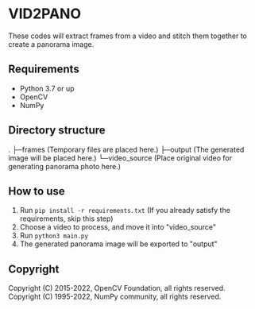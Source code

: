 # VID2PANO

These codes will extract frames from a video and stitch them together to create a panorama image.

## Requirements
- Python 3.7 or up
- OpenCV
- NumPy

## Directory structure
.
├─frames (Temporary files are placed here.)
├─output (The generated image will be placed here.)
└─video_source (Place original video for generating panorama photo here.)

## How to use
1. Run ```pip install -r requirements.txt``` (If you already satisfy the requirements, skip this step)
2. Choose a video to process, and move it into "video_source"
3. Run ```python3 main.py```
4. The generated panorama image will be exported to "output"

## Copyright
Copyright (C) 2015-2022, OpenCV Foundation, all rights reserved.
Copyright (C) 1995-2022, NumPy community, all rights reserved.